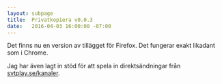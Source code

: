 ```yaml
---
layout: subpage
title:  Privatkopiera v0.0.3
date:   2016-04-03 16:00:00 -07:00
---
```

Det finns nu en version av tillägget för Firefox. Det fungerar exakt likadant som i Chrome.

Jag har även lagt in stöd för att spela in direktsändningar från [svtplay.se/kanaler](http://www.svtplay.se/kanaler).
